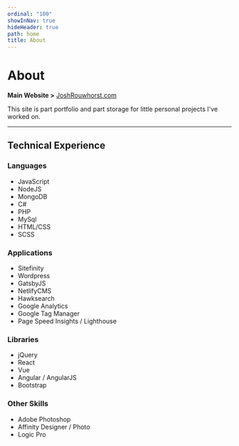 ```yaml
---
ordinal: "100"
showInNav: true
hideHeader: true
path: home
title: About
---
```

<!-- <picture>
<source media="(min-width: 425px)" srcset="/assets/josh.webp" align="left" class="saturate-img" alt="Picture of Josh" width="550" height="978">

<img src="/assets/josh-square.webp" align="left" class="saturate-img" alt="Picture of Josh" width="550" height="550" />
</picture> -->

# About

**Main Website >** [JoshRouwhorst.com ](https://www.joshrouwhorst.com)

This site is part portfolio and part storage for little personal projects I've worked on.

<div style="clear: both;"></div>

---

## Technical Experience

<div class="row">
<div class="col">

### Languages

- JavaScript
- NodeJS
- MongoDB
- C#
- PHP
- MySql
- HTML/CSS
- SCSS

</div>
<div class="col">

### Applications

- Sitefinity
- Wordpress
- GatsbyJS
- NetlifyCMS
- Hawksearch
- Google Analytics
- Google Tag Manager
- Page Speed Insights / Lighthouse

</div>
</div>

<div class="row">
<div class="col">

### Libraries

- jQuery
- React
- Vue
- Angular / AngularJS
- Bootstrap

</div>
<div class="col">

### Other Skills

- Adobe Photoshop
- Affinity Designer / Photo
- Logic Pro

</div>
</div>